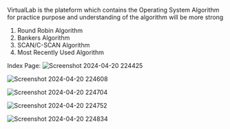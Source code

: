 VirtualLab is the plateform which contains the Operating System Algorithm for practice purpose and understanding of the algorithm will be more strong

1) Round Robin Algorithm
2) Bankers Algorithm
3) SCAN/C-SCAN Algorithm
4) Most Recently Used Algorithm

Index Page:
![Screenshot 2024-04-20 224425](https://github.com/devani00/VirtualLab/assets/112320913/f7e26019-a91d-485a-8b39-122e595a8acb)

![Screenshot 2024-04-20 224608](https://github.com/devani00/VirtualLab/assets/112320913/e04f467c-0f2b-4210-801f-3f28674f258f)

![Screenshot 2024-04-20 224704](https://github.com/devani00/VirtualLab/assets/112320913/36da823a-208d-49a8-a008-1641836834c4)

![Screenshot 2024-04-20 224752](https://github.com/devani00/VirtualLab/assets/112320913/b04c6427-990a-4875-891b-fe438f5f28f9)

![Screenshot 2024-04-20 224834](https://github.com/devani00/VirtualLab/assets/112320913/444b50e9-9f72-4900-8fec-ade5b8c8e1fd)
